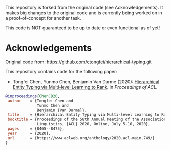 This repository is forked from the original code (see Acknowledgements). It makes big changes to the original code and is currently being worked on in a proof-of-concept for another task. 

This code is NOT guaranteed to be up to date or even functional as of yet!

# Acknowledgements

Original code from: https://github.com/ctongfei/hierarchical-typing.git

This repository contains code for the following paper:
 - Tongfei Chen, Yunmo Chen, Benjamin Van Durme (2020): [Hierarchical Entity Typing via Multi-level Learning to Rank](https://www.aclweb.org/anthology/2020.acl-main.749/). In _Proceedings of ACL_.

 ```bibtex
@inproceedings{ChenCD20,
  author    = {Tongfei Chen and
               Yunmo Chen and
               Benjamin {Van Durme}},
  title     = {Hierarchical Entity Typing via Multi-level Learning to Rank},
  booktitle = {Proceedings of the 58th Annual Meeting of the Association for Computational
               Linguistics, {ACL} 2020, Online, July 5-10, 2020},
  pages     = {8465--8475},
  year      = {2020},
  url       = {https://www.aclweb.org/anthology/2020.acl-main.749/}
}
 ```


